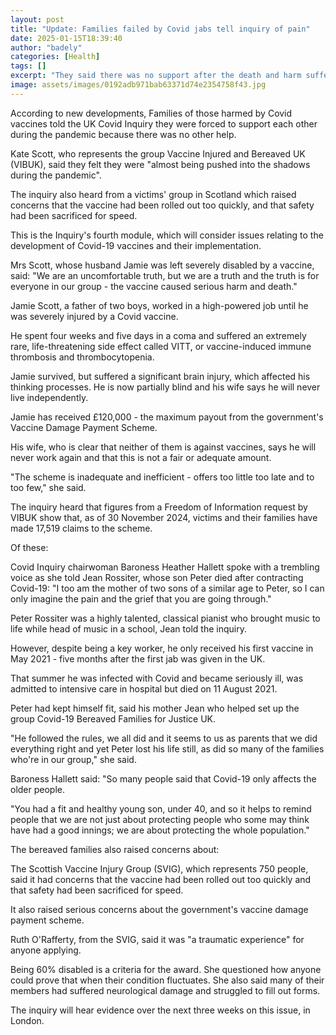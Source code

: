 ```yaml
---
layout: post
title: "Update: Families failed by Covid jabs tell inquiry of pain"
date: 2025-01-15T18:39:40
author: "badely"
categories: [Health]
tags: []
excerpt: "They said there was no support after the death and harm suffered by their loved ones."
image: assets/images/0192adb971bab63371d74e2354758f43.jpg
---
```


According to new developments, Families of those harmed by Covid vaccines told the UK Covid Inquiry they were forced to support each other during the pandemic because there was no other help.

Kate Scott, who represents the group Vaccine Injured and Bereaved UK (VIBUK), said they felt they were "almost being pushed into the shadows during the pandemic".

The inquiry also heard from a victims' group in Scotland which raised concerns that the vaccine had been rolled out too quickly, and that safety had been sacrificed for speed. 

This is the Inquiry's fourth module, which will consider issues relating to the development of Covid-19 vaccines and their implementation.

Mrs Scott, whose husband Jamie was left severely disabled by a vaccine, said: "We are an uncomfortable truth, but we are a truth and the truth is for everyone in our group - the vaccine caused serious harm and death."

Jamie Scott, a father of two boys, worked in a high-powered job until he was severely injured by a Covid vaccine. 

He spent four weeks and five days in a coma and suffered an extremely rare, life-threatening side effect called VITT, or vaccine-induced immune thrombosis and thrombocytopenia. 

Jamie survived, but suffered a significant brain injury, which affected his thinking processes. He is now partially blind and his wife says he will never live independently.

Jamie has received £120,000 - the maximum payout from the government's Vaccine Damage Payment Scheme. 

His wife, who is clear that neither of them is against vaccines, says he will never work again and that this is not a fair or adequate amount.

"The scheme is inadequate and inefficient - offers too little too late and to too few," she said.

The inquiry heard that figures from a Freedom of Information request by VIBUK show that, as of 30 November 2024, victims and their families have made 17,519 claims to the scheme.

Of these: 

Covid Inquiry chairwoman Baroness Heather Hallett spoke with a trembling voice as she told Jean Rossiter, whose son Peter died after contracting Covid-19: "I too am the mother of two sons of a similar age to Peter, so I can only imagine the pain and the grief that you are going through."

Peter Rossiter was a highly talented, classical pianist who brought music to life while head of music in a school, Jean told the inquiry.

However, despite being a key worker, he only received his first vaccine in May 2021 - five months after the first jab was given in the UK. 

That summer he was infected with Covid and became seriously ill, was admitted to intensive care in hospital but died on 11 August 2021.

Peter had kept himself fit, said his mother Jean who helped set up the group Covid-19 Bereaved Families for Justice UK.

"He followed the rules, we all did and it seems to us as parents that we did everything right and yet Peter lost his life still, as did so many of the families who're in our group," she said.

Baroness Hallett said: "So many people said that Covid-19 only affects the older people.

"You had a fit and healthy young son, under 40, and so it helps to remind people that we are not just about protecting people who some may think have had a good innings; we are about protecting the whole population."

The bereaved families also raised concerns about:

The Scottish Vaccine Injury Group (SVIG), which represents 750 people, said it had concerns that the vaccine had been rolled out too quickly and that safety had been sacrificed for speed. 

It also raised serious concerns about the government's vaccine damage payment scheme.

Ruth O'Rafferty, from the SVIG, said it was "a traumatic experience" for anyone applying.

Being 60% disabled is a criteria for the award. She questioned how anyone could prove that when their condition fluctuates. She also said many of their members had suffered neurological damage and struggled to fill out forms.

The inquiry will hear evidence over the next three weeks on this issue, in London.

